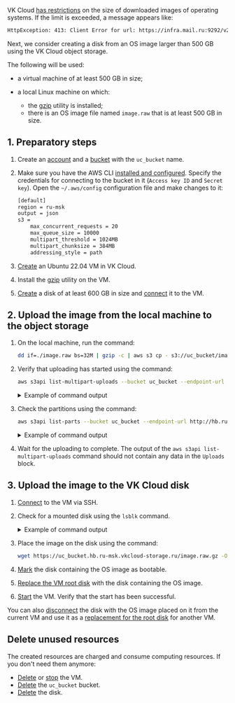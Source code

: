 VK Cloud [has restrictions](/en/tools-for-using-services/account/concepts/quotasandlimits) on the size of downloaded images of operating systems. If the limit is exceeded, a message appears like:

```txt
HttpException: 413: Client Error for url: https://infra.mail.ru:9292/v2/images/1f06dce4-XXXX-444c-bcaa-896ed69023c1/file, Request Entity Too Large
```

Next, we consider creating a disk from an OS image larger than 500 GB using the VK Cloud object storage.

The following will be used:

- a virtual machine of at least 500 GB in size;
- a local Linux machine on which:

  - the [gzip](https://www.gnu.org/software/gzip/manual/gzip.html) utility is installed;
  - there is an OS image file named `image.raw` that is at least 500 GB in size.

## 1. Preparatory steps

1. Create an [account](/en/storage/s3/access-management/s3-account) and a [bucket](/en/storage/s3/service-management/buckets/create-bucket) with the `uc_bucket` name.
1. Make sure you have the AWS CLI [installed and configured](/ru/tools-for-using-services/cli/aws-cli "change-lang"). Specify the credentials for connecting to the bucket in it (`Access key ID` and `Secret key`). Open the `~/.aws/config` configuration file and make changes to it:

   ```txt
   [default]
   region = ru-msk
   output = json
   s3 =
       max_concurrent_requests = 20
       max_queue_size = 10000
       multipart_threshold = 1024MB
       multipart_chunksize = 384MB
       addressing_style = path
   ```

1. [Create](/en/computing/iaas/service-management/vm/vm-create) an Ubuntu 22.04 VM in VK Cloud.
1. Install the [gzip](https://www.gnu.org/software/gzip/manual/gzip.html) utility on the VM.
1. [Create](/en/computing/iaas/service-management/volumes#create_disk) a disk of at least 600 GB in size and [connect](/en/computing/iaas/service-management/volumes#mount_disk) it to the VM.

## 2. Upload the image from the local machine to the object storage

1. On the local machine, run the command:

   ```bash
   dd if=./image.raw bs=32M | gzip -c | aws s3 cp - s3://uc_bucket/image.raw.gz --endpoint-url http://hb.ru-msk.vkcloud-storage.ru
   ```

1. Verify that uploading has started using the command:

   ```bash
   aws s3api list-multipart-uploads --bucket uc_bucket --endpoint-url http://hb.ru-msk.vkcloud-storage.ru
   ```

   <details>
    <summary>Example of command output</summary>

   ```json
    {
        "Uploads": [
            {
                "UploadId": "3ceXH7brs7r8DohqQ9BsJzfjkkhMxQux67Z8MQXYGh9Bv63XXXX",
                "Key": "image.raw.gz",
                "Initiated": "2021-12-08T11:57:42.929000+00:00",
                "StorageClass": "STANDARD",
                "Owner": {
                    "DisplayName": "mcs0000000000",
                    "ID": "4ed36441-69f5-4ac7-XXXX-07013f9ac3c5"
                },
                "Initiator": {
                    "ID": "P95mF7Kjo6aEfpiLA7XXXXX",
                    "DisplayName": "mcs0000000000"
                }
            }
        ]
    }
   ```

   </details>

1. Check the partitions using the command:

   ```bash
   aws s3api list-parts --bucket uc_bucket --endpoint-url http://hb.ru-msk.vkcloud-storage.ru --key image.raw.gz  --upload-id 3ceXH7brs7r8DohqQ9BsJzfjkkhMxQux67Z8MQXYGh9Bv63XXXX
   ```

   <details>
    <summary>Example of command output</summary>

   ```json
    {
        "Parts": [
            {
                "PartNumber": 1,
                "LastModified": "2021-12-08T11:57:49.613000+00:00",
                "ETag": "\"6c8659343a53b1c4247e3769548e7181\"",
                "Size": 402653184
            },
            {
                "PartNumber": 2,
                "LastModified": "2021-12-08T11:57:49.019000+00:00",
                "ETag": "\"dc6138a7be543ec5b720e9a2a6273b76\"",
                "Size": 402653184
            }
        ],
        "Initiator": {
            "ID": "P95mF7Kjo6aEfpiLA7XXXXX",
            "DisplayName": "mcs0000000000"
        },
        "Owner": {
            "DisplayName": "mcs0000000000",
            "ID": "P95mF7Kjo6aEfpiLA7XXXXX"
        },
        "StorageClass": "STANDARD"
    }
   ```

   </details>

1. Wait for the uploading to complete. The output of the `aws s3api list-multipart-uploads` command should not contain any data in the `Uploads` block.

## 3. Upload the image to the VK Cloud disk

1. [Connect](/en/computing/iaas/service-management/vm/vm-connect/vm-connect-nix) to the VM via SSH.
1. Check for a mounted disk using the `lsblk` command.

   <details>
    <summary>Example of command output</summary>

   ```bash
   NAME  MAJ:MIN RM SIZE RO TYPE MOUNTPOINT
   vda   252:0   0  10G  0  disk
   -vda1 252:1   0  10G  0  part /
   vdb   252:16  0  600G 0  disk
   ```

   </details>

1. Place the image on the disk using the command:

   ```bash
   wget https://uc_bucket.hb.ru-msk.vkcloud-storage.ru/image.raw.gz -O - | gunzip | dd of=/dev/vdb bs=32M
   ```

1. [Mark](/en/computing/iaas/service-management/volumes#changing_bootable_attribute) the disk containing the OS image as bootable.
1. [Replace the VM root disk](/en/computing/iaas/service-management/volumes#replacing_root_disk) with the disk containing the OS image.
1. [Start](/en/computing/iaas/service-management/vm/vm-manage#start_stop_restart_vm) the VM. Verify that the start has been successful.

You can also [disconnect](/en/computing/iaas/service-management/volumes#mount_disk) the disk with the OS image placed on it from the current VM and use it as a [replacement for the root disk](/en/computing/iaas/service-management/volumes#replacing_root_disk) for another VM.

## Delete unused resources

The created resources are charged and consume computing resources. If you don't need them anymore:

- [Delete](/en/computing/iaas/service-management/vm/vm-manage#delete_vm) or [stop](/en/computing/iaas/service-management/vm/vm-manage#start_stop_restart_vm) the VM.
- [Delete](../../service-management/buckets/bucket#removing_a_bucket) the `uc_bucket` bucket.
- [Delete](/en/computing/iaas/service-management/volumes#deleting_disk) the disk.
